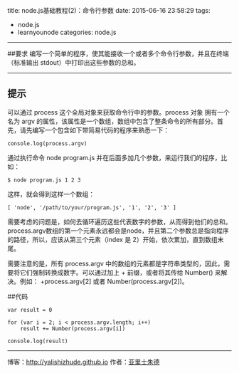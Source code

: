 title: node.js基础教程(2)：命令行参数
date: 2015-06-16 23:58:29
tags:
- node.js
- learnyounode
categories: node.js
---
##要求
编写一个简单的程序，使其能接收一个或者多个命令行参数，并且在终端（标准输出 stdout）中打印出这些参数的总和。

-------------------------------------------------------------------------------
<!-- more -->
## 提示

可以通过 process 这个全局对象来获取命令行中的参数。process 对象 拥有一个名为 argv 的属性，该属性是一个数组，数组中包含了整条命令的所有部分。首先，请先编写一个包含如下带简易代码的程序来熟悉一下：

    console.log(process.argv)

通过执行命令 node program.js 并在后面多加几个参数，来运行我们的程序，比如：

    $ node program.js 1 2 3

这样，就会得到这样一个数组：

    [ 'node', '/path/to/your/program.js', '1', '2', '3' ]

需要考虑的问题是，如何去循环遍历这些代表数字的参数，从而得到他们的总和。process.argv数组的第一个元素永远都会是node，并且第二个参数总是指向程序的路径，所以，应该从第三个元素（index 是 2）开始，依次累加，直到数组末尾。

需要注意的是，所有 process.argv 中的数组的元素都是字符串类型的，因此，需要将它们强制转换成数字。可以通过加上 + 前缀，或者将其传给 Number() 来解决。例如： +process.argv[2] 或者 Number(process.argv[2])。

##代码

	var result = 0

	for (var i = 2; i < process.argv.length; i++)
		result += Number(process.argv[i])

	console.log(result)


- - - 
博客：http://yalishizhude.github.io
作者：[亚里士朱德](http://yalishizhude.github.io/about/)